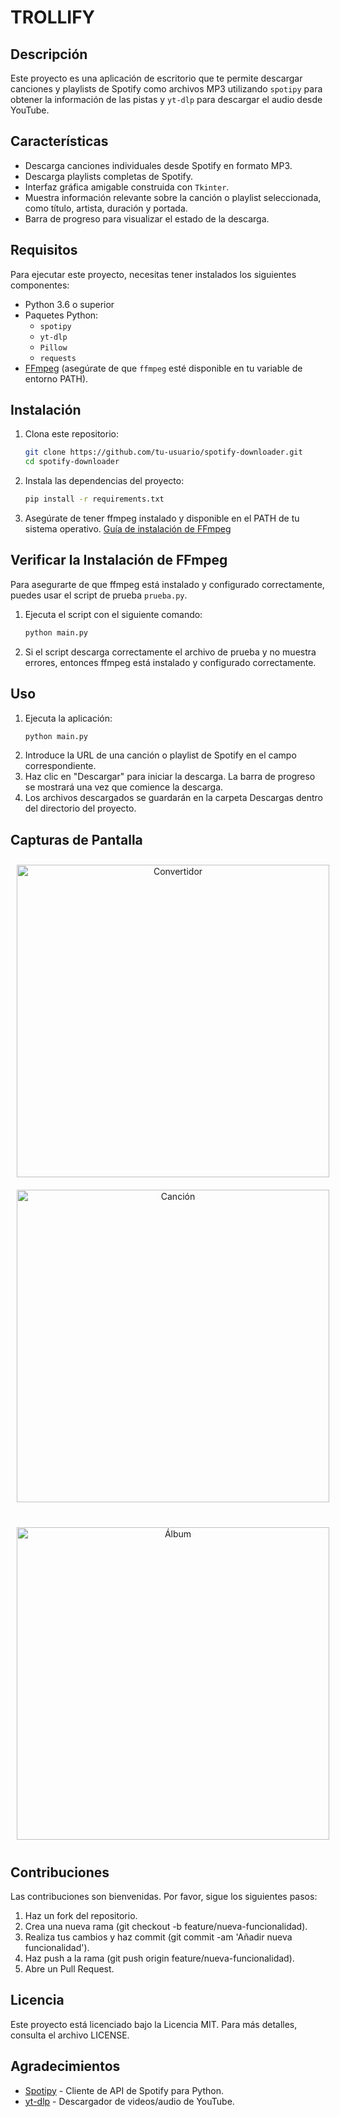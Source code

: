 # TROLLIFY

## Descripción

Este proyecto es una aplicación de escritorio que te permite descargar canciones y playlists de Spotify como archivos MP3 utilizando `spotipy` para obtener la información de las pistas y `yt-dlp` para descargar el audio desde YouTube.

## Características

- Descarga canciones individuales desde Spotify en formato MP3.
- Descarga playlists completas de Spotify.
- Interfaz gráfica amigable construida con `Tkinter`.
- Muestra información relevante sobre la canción o playlist seleccionada, como título, artista, duración y portada.
- Barra de progreso para visualizar el estado de la descarga.

## Requisitos

Para ejecutar este proyecto, necesitas tener instalados los siguientes componentes:

- Python 3.6 o superior
- Paquetes Python:
  - `spotipy`
  - `yt-dlp`
  - `Pillow`
  - `requests`
- [FFmpeg](https://ffmpeg.org/download.html) (asegúrate de que `ffmpeg` esté disponible en tu variable de entorno PATH).

## Instalación

1. Clona este repositorio:
   ```bash
   git clone https://github.com/tu-usuario/spotify-downloader.git
   cd spotify-downloader
2. Instala las dependencias del proyecto:
   ```bash
   pip install -r requirements.txt
3. Asegúrate de tener ffmpeg instalado y disponible en el PATH de tu sistema operativo. [Guía de instalación de FFmpeg](https://ffmpeg.org/download.html)

## Verificar la Instalación de FFmpeg
Para asegurarte de que ffmpeg está instalado y configurado correctamente, puedes usar el script de prueba `prueba.py`.
1. Ejecuta el script con el siguiente comando:
   ```bash
   python main.py
2. Si el script descarga correctamente el archivo de prueba y no muestra errores, entonces ffmpeg está instalado y configurado correctamente.

## Uso

1. Ejecuta la aplicación:
   ```bash
   python main.py
2. Introduce la URL de una canción o playlist de Spotify en el campo correspondiente.
3. Haz clic en "Descargar" para iniciar la descarga. La barra de progreso se mostrará una vez que comience la descarga.
4. Los archivos descargados se guardarán en la carpeta Descargas dentro del directorio del proyecto.

## Capturas de Pantalla

<div style="text-align: center;">
  <img src="Capturas/Convertidor.png" alt="Convertidor" width="500" style="display: inline-block; margin: 10px;" />
  <img src="Capturas/EjemploSong.png" alt="Canción" width="500" style="display: inline-block; margin: 10px;" />
</div>
<div style="text-align: center; margin-top: 20px;">
  <img src="Capturas/EjemploAlbum.png" alt="Álbum" width="500" style="display: inline-block; margin: 10px;" />
</div>

## Contribuciones

Las contribuciones son bienvenidas. Por favor, sigue los siguientes pasos:
1. Haz un fork del repositorio.
2. Crea una nueva rama (git checkout -b feature/nueva-funcionalidad).
3. Realiza tus cambios y haz commit (git commit -am 'Añadir nueva funcionalidad').
4. Haz push a la rama (git push origin feature/nueva-funcionalidad).
5. Abre un Pull Request.

## Licencia

Este proyecto está licenciado bajo la Licencia MIT. Para más detalles, consulta el archivo LICENSE.

## Agradecimientos

- [Spotipy](https://spotipy.readthedocs.io/en/2.16.1/) - Cliente de API de Spotify para Python.
- [yt-dlp](https://github.com/yt-dlp/yt-dlp) - Descargador de videos/audio de YouTube.
